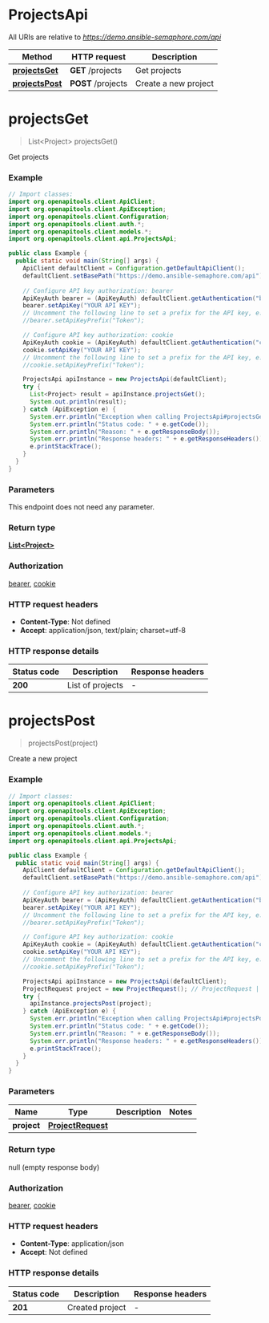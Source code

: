 # ProjectsApi

All URIs are relative to *https://demo.ansible-semaphore.com/api*

| Method | HTTP request | Description |
|------------- | ------------- | -------------|
| [**projectsGet**](ProjectsApi.md#projectsGet) | **GET** /projects | Get projects |
| [**projectsPost**](ProjectsApi.md#projectsPost) | **POST** /projects | Create a new project |


<a name="projectsGet"></a>
# **projectsGet**
> List&lt;Project&gt; projectsGet()

Get projects

### Example
```java
// Import classes:
import org.openapitools.client.ApiClient;
import org.openapitools.client.ApiException;
import org.openapitools.client.Configuration;
import org.openapitools.client.auth.*;
import org.openapitools.client.models.*;
import org.openapitools.client.api.ProjectsApi;

public class Example {
  public static void main(String[] args) {
    ApiClient defaultClient = Configuration.getDefaultApiClient();
    defaultClient.setBasePath("https://demo.ansible-semaphore.com/api");
    
    // Configure API key authorization: bearer
    ApiKeyAuth bearer = (ApiKeyAuth) defaultClient.getAuthentication("bearer");
    bearer.setApiKey("YOUR API KEY");
    // Uncomment the following line to set a prefix for the API key, e.g. "Token" (defaults to null)
    //bearer.setApiKeyPrefix("Token");

    // Configure API key authorization: cookie
    ApiKeyAuth cookie = (ApiKeyAuth) defaultClient.getAuthentication("cookie");
    cookie.setApiKey("YOUR API KEY");
    // Uncomment the following line to set a prefix for the API key, e.g. "Token" (defaults to null)
    //cookie.setApiKeyPrefix("Token");

    ProjectsApi apiInstance = new ProjectsApi(defaultClient);
    try {
      List<Project> result = apiInstance.projectsGet();
      System.out.println(result);
    } catch (ApiException e) {
      System.err.println("Exception when calling ProjectsApi#projectsGet");
      System.err.println("Status code: " + e.getCode());
      System.err.println("Reason: " + e.getResponseBody());
      System.err.println("Response headers: " + e.getResponseHeaders());
      e.printStackTrace();
    }
  }
}
```

### Parameters
This endpoint does not need any parameter.

### Return type

[**List&lt;Project&gt;**](Project.md)

### Authorization

[bearer](../README.md#bearer), [cookie](../README.md#cookie)

### HTTP request headers

 - **Content-Type**: Not defined
 - **Accept**: application/json, text/plain; charset=utf-8

### HTTP response details
| Status code | Description | Response headers |
|-------------|-------------|------------------|
| **200** | List of projects |  -  |

<a name="projectsPost"></a>
# **projectsPost**
> projectsPost(project)

Create a new project

### Example
```java
// Import classes:
import org.openapitools.client.ApiClient;
import org.openapitools.client.ApiException;
import org.openapitools.client.Configuration;
import org.openapitools.client.auth.*;
import org.openapitools.client.models.*;
import org.openapitools.client.api.ProjectsApi;

public class Example {
  public static void main(String[] args) {
    ApiClient defaultClient = Configuration.getDefaultApiClient();
    defaultClient.setBasePath("https://demo.ansible-semaphore.com/api");
    
    // Configure API key authorization: bearer
    ApiKeyAuth bearer = (ApiKeyAuth) defaultClient.getAuthentication("bearer");
    bearer.setApiKey("YOUR API KEY");
    // Uncomment the following line to set a prefix for the API key, e.g. "Token" (defaults to null)
    //bearer.setApiKeyPrefix("Token");

    // Configure API key authorization: cookie
    ApiKeyAuth cookie = (ApiKeyAuth) defaultClient.getAuthentication("cookie");
    cookie.setApiKey("YOUR API KEY");
    // Uncomment the following line to set a prefix for the API key, e.g. "Token" (defaults to null)
    //cookie.setApiKeyPrefix("Token");

    ProjectsApi apiInstance = new ProjectsApi(defaultClient);
    ProjectRequest project = new ProjectRequest(); // ProjectRequest | 
    try {
      apiInstance.projectsPost(project);
    } catch (ApiException e) {
      System.err.println("Exception when calling ProjectsApi#projectsPost");
      System.err.println("Status code: " + e.getCode());
      System.err.println("Reason: " + e.getResponseBody());
      System.err.println("Response headers: " + e.getResponseHeaders());
      e.printStackTrace();
    }
  }
}
```

### Parameters

| Name | Type | Description  | Notes |
|------------- | ------------- | ------------- | -------------|
| **project** | [**ProjectRequest**](ProjectRequest.md)|  | |

### Return type

null (empty response body)

### Authorization

[bearer](../README.md#bearer), [cookie](../README.md#cookie)

### HTTP request headers

 - **Content-Type**: application/json
 - **Accept**: Not defined

### HTTP response details
| Status code | Description | Response headers |
|-------------|-------------|------------------|
| **201** | Created project |  -  |

